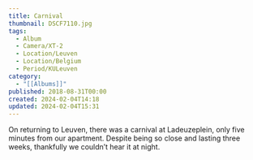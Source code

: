 ```yaml
---
title: Carnival
thumbnail: DSCF7110.jpg
tags:
  - Album
  - Camera/XT-2
  - Location/Leuven
  - Location/Belgium
  - Period/KULeuven
category:
  - "[[Albums]]"
published: 2018-08-31T00:00
created: 2024-02-04T14:18
updated: 2024-02-04T15:31
---
```

On returning to Leuven, there was a carnival at Ladeuzeplein, only five minutes from our apartment. Despite being so close and lasting three weeks, thankfully we couldn’t hear it at night.

